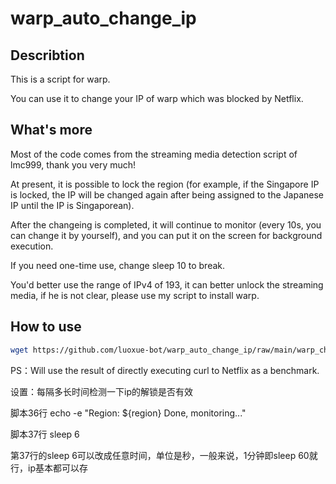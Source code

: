 # warp_auto_change_ip

## Describtion
This is a script for warp.

You can use it to change your IP of warp which was blocked by Netflix.

## What's more
Most of the code comes from the streaming media detection script of lmc999, thank you very much!

At present, it is possible to lock the region (for example, if the Singapore IP is locked, the IP will be changed again after being assigned to the Japanese IP until the IP is Singaporean).

After the changeing is completed, it will continue to monitor (every 10s, you can change it by yourself), and you can put it on the screen for background execution.

If you need one-time use, change sleep 10 to break.

You'd better use the range of IPv4 of 193, it can better unlock the streaming media, if he is not clear, please use my script to install warp.

## How to use
```bash
wget https://github.com/luoxue-bot/warp_auto_change_ip/raw/main/warp_change_ip.sh && chmod +x warp_change_ip.sh && ./warp_change_ip.sh
```

PS：Will use the result of directly executing curl to Netflix as a benchmark.

设置：每隔多长时间检测一下ip的解锁是否有效

脚本36行 echo -e "Region: ${region} Done, monitoring..."

脚本37行 sleep 6

第37行的sleep 6可以改成任意时间，单位是秒，一般来说，1分钟即sleep 60就行，ip基本都可以存
